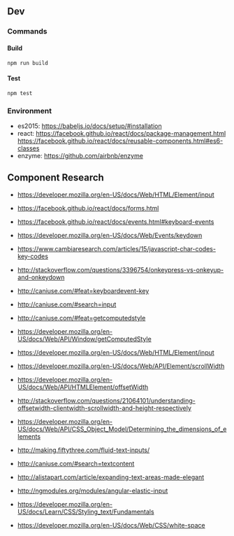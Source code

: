 ## Dev
### Commands
#### Build
```
npm run build
```

#### Test
```
npm test
```

### Environment
- es2015: https://babeljs.io/docs/setup/#installation
- react: https://facebook.github.io/react/docs/package-management.html
https://facebook.github.io/react/docs/reusable-components.html#es6-classes
- enzyme: https://github.com/airbnb/enzyme

## Component Research
- https://developer.mozilla.org/en-US/docs/Web/HTML/Element/input
- https://facebook.github.io/react/docs/forms.html
- https://facebook.github.io/react/docs/events.html#keyboard-events
- https://developer.mozilla.org/en-US/docs/Web/Events/keydown
- https://www.cambiaresearch.com/articles/15/javascript-char-codes-key-codes
- http://stackoverflow.com/questions/3396754/onkeypress-vs-onkeyup-and-onkeydown
- http://caniuse.com/#feat=keyboardevent-key
- http://caniuse.com/#search=input
- http://caniuse.com/#feat=getcomputedstyle
- https://developer.mozilla.org/en-US/docs/Web/API/Window/getComputedStyle

- https://developer.mozilla.org/en-US/docs/Web/HTML/Element/input
- https://developer.mozilla.org/en-US/docs/Web/API/Element/scrollWidth
- https://developer.mozilla.org/en-US/docs/Web/API/HTMLElement/offsetWidth
- http://stackoverflow.com/questions/21064101/understanding-offsetwidth-clientwidth-scrollwidth-and-height-respectively
- https://developer.mozilla.org/en-US/docs/Web/API/CSS_Object_Model/Determining_the_dimensions_of_elements
- http://making.fiftythree.com/fluid-text-inputs/
- http://caniuse.com/#search=textcontent

- http://alistapart.com/article/expanding-text-areas-made-elegant
- http://ngmodules.org/modules/angular-elastic-input

- https://developer.mozilla.org/en-US/docs/Learn/CSS/Styling_text/Fundamentals
- https://developer.mozilla.org/en-US/docs/Web/CSS/white-space
